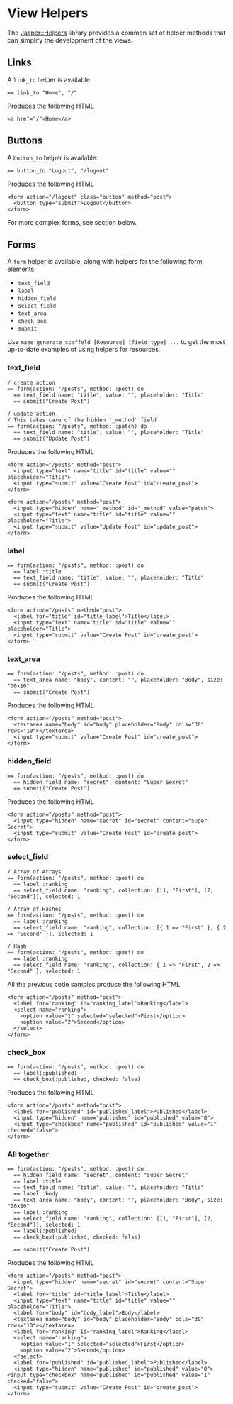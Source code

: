 # View Helpers

The [Jasper::Helpers](https://github.com/mazeframework/jasper-helpers) library provides a common set of helper methods that can simplify the development of the views.

## Links

A `link_to` helper is available:

```text
== link_to "Home", "/"
```

Produces the following HTML

```markup
<a href="/">Home</a>
```

## Buttons

A `button_to` helper is available:

```text
== button_to "Logout", "/logout"
```

Produces the following HTML

```markup
<form action="/logout" class="button" method="post">
  <button type="submit">Logout</button>
</form>
```

For more complex forms, see section below.

## Forms

A `form` helper is available, along with helpers for the following form elements:

* `text_field`
* `label`
* `hidden_field`
* `select_field`
* `text_area`
* `check_box`
* `submit`

Use `maze generate scaffold [Resource] [field:type] ...` to get the most up-to-date examples of using helpers for resources.

### text\_field

```text
/ create action
== form(action: "/posts", method: :post) do
  == text_field name: "title", value: "", placeholder: "Title"
  == submit("Create Post")

/ update action
/ This takes care of the hidden '_method' field
== form(action: "/posts", method: :patch) do
  == text_field name: "title", value: "", placeholder: "Title"
  == submit("Update Post")
```

Produces the following HTML

```markup
<form action="/posts" method="post">
  <input type="text" name="title" id="title" value="" placeholder="Title">
  <input type="submit" value="Create Post" id="create_post">
</form>

<form action="/posts" method="post">
  <input type="hidden" name="_method" id="_method" value="patch">
  <input type="text" name="title" id="title" value="" placeholder="Title">
  <input type="submit" value="Update Post" id="update_post">
</form>
```

### label

```text
== form(action: "/posts", method: :post) do
  == label :title
  == text_field name: "title", value: "", placeholder: "Title"
  == submit("Create Post")
```

Produces the following HTML

```markup
<form action="/posts" method="post">
  <label for="title" id="title_label">Title</label>
  <input type="text" name="title" id="title" value="" placeholder="Title">
  <input type="submit" value="Create Post" id="create_post">
</form>
```

### text\_area

```text
== form(action: "/posts", method: :post) do
  == text_area name: "body", content: "", placeholder: "Body", size: "30x10"
  == submit("Create Post")
```

Produces the following HTML

```markup
<form action="/posts" method="post">
  <textarea name="body" id="body" placeholder="Body" cols="30" rows="10"></textarea>
  <input type="submit" value="Create Post" id="create_post">
</form>
```

### hidden\_field

```text
== form(action: "/posts", method: :post) do
  == hidden_field name: "secret", content: "Super Secret"
  == submit("Create Post")
```

Produces the following HTML

```markup
<form action="/posts" method="post">
  <input type="hidden" name="secret" id="secret" content="Super Secret">
  <input type="submit" value="Create Post" id="create_post">
</form>
```

### select\_field

```text
/ Array of Arrays
== form(action: "/posts", method: :post) do
  == label :ranking
  == select_field name: "ranking", collection: [[1, "First"], [2, "Second"]], selected: 1

/ Array of Hashes
== form(action: "/posts", method: :post) do
  == label :ranking
  == select_field name: "ranking", collection: [{ 1 => "First" }, { 2 => "Second" }], selected: 1

/ Hash
== form(action: "/posts", method: :post) do
  == label :ranking
  == select_field name: "ranking", collection: { 1 => "First", 2 => "Second" }, selected: 1
```

All the previous code samples produce the following HTML

```markup
<form action="/posts" method="post">
  <label for="ranking" id="ranking_label">Ranking</label>
  <select name="ranking">
    <option value="1" selected="selected">First</option>
    <option value="2">Second</option>
  </select>
</form>
```

### check\_box

```text
== form(action: "/posts", method: :post) do
  == label(:published)
  == check_box(:published, checked: false)
```

Produces the following HTML

```markup
<form action="/posts" method="post">
  <label for="published" id="published_label">Published</label>
  <input type="hidden" name="published" id="published" value="0">
  <input type="checkbox" name="published" id="published" value="1" checked="false">
</form>
```

### All together

```text
== form(action: "/posts", method: :post) do
  == hidden_field name: "secret", content: "Super Secret"
  == label :title
  == text_field name: "title", value: "", placeholder: "Title"
  == label :body
  == text_area name: "body", content: "", placeholder: "Body", size: "30x10"
  == label :ranking
  == select_field name: "ranking", collection: [[1, "First"], [2, "Second"]], selected: 1
  == label(:published)
  == check_box(:published, checked: false)

  == submit("Create Post")
```

Produces the following HTML

```markup
<form action="/posts" method="post">
  <input type="hidden" name="secret" id="secret" content="Super Secret">
  <label for="title" id="title_label">Title</label>
  <input type="text" name="title" id="title" value="" placeholder="Title">
  <label for="body" id="body_label">Body</label>
  <textarea name="body" id="body" placeholder="Body" cols="30" rows="10"></textarea>
  <label for="ranking" id="ranking_label">Ranking</label>
  <select name="ranking">
    <option value="1" selected="selected">First</option>
    <option value="2">Second</option>
  </select>
  <label for="published" id="published_label">Published</label>
  <input type="hidden" name="published" id="published" value="0"><input type="checkbox" name="published" id="published" value="1" checked="false">
  <input type="submit" value="Create Post" id="create_post">
</form>
```

